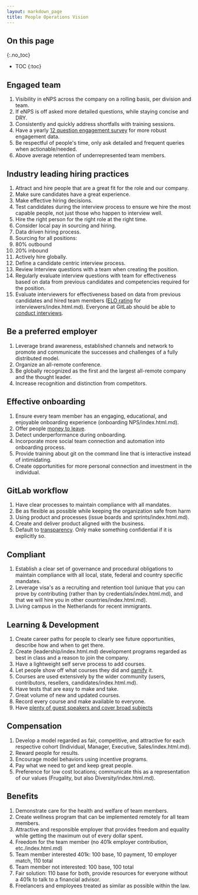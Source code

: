 ```yaml
---
layout: markdown_page
title: People Operations Vision
---
```


## On this page
{:.no_toc}

- TOC
{:toc}

## Engaged team

1. Visibility in eNPS across the company on a rolling basis, per division and team.
  1. If eNPS is off asked more detailed questions, while staying concise and DRY.
  1. Consistently and quickly address shortfalls with training sessions.
  1. Have a yearly [12 question engagement survey](http://www.goalbusters.net/uploads/2/2/0/4/22040464/gallup_q12.pdf/index.html.md) for more robust engagement data.
  1. Be respectful of people's time, only ask detailed and frequent queries when actionable/needed.
1. Above average retention of underrepresented team members.

## Industry leading hiring practices

1. Attract and hire people that are a great fit for the role and our company.
1. Make sure candidates have a great experience.
1. Make effective hiring decisions.
  1. Test candidates during the interview process to ensure we hire the most capable people, not just those who happen to interview well.
  1. Hire the right person for the right role at the right time.
  1. Consider local pay in sourcing and hiring.
1. Data driven hiring process.
1. Sourcing for all positions:
  1. 80% outbound
  1. 20% inbound
1. Actively hire globally.
1. Define a candidate centric interview process.
  1. Review Interview questions with a team when creating the position.
  1. Regularly evaluate interview questions with team for effectiveness based on data from previous candidates and competencies required for the position.
  1. Evaluate interviewers for effectiveness based on data from previous candidates and hired team members ([ELO rating](https://en.wikipedia.org/wiki/Elo_rating_system/index.html.md) for interviewers/index.html.md). Everyone at GitLab should be able to [conduct interviews](https://gitlab.com/gitlab-com/peopleops/issues/305/index.html.md).

## Be a preferred employer

1. Leverage brand awareness, established channels and network to promote and communicate the successes and challenges of a fully distributed model.
1. Organize an all-remote conference.
1. Be globally recognized as the first and the largest all-remote company and the thought leader.
1. Increase recognition and distinction from competitors.

## Effective onboarding

1. Ensure every team member has an engaging, educational, and enjoyable onboarding experience (onboarding NPS/index.html.md).
1. Offer people [money to leave](https://www.bloomberg.com/news/articles/2008-09-16/why-zappos-offers-new-hires-2-000-to-quitbusinessweek-business-news-stock-market-and-financial-advice/index.html.md).
1. Detect underperformance during onboarding.
1. Incorporate more social team connection and automation into onboarding process.
  1. Provide training about git on the command line that is interactive instead of intimidating.
  1. Create opportunities for more personal connection and investment in the individual.

## GitLab workflow

1. Have clear processes to maintain compliance with all mandates.
1. Be as flexible as possible while keeping the organization safe from harm
1. Using product and processes (issue boards and sprints/index.html.md).
1. Create and deliver product aligned with the business.
1. Default to [transparency](https://github.com/isamu-isozaki/teamai_test/tree/master/values/#sts=Transparency/index.html.md). Only make something confidential if it is explicitly so.

## Compliant

1. Establish a clear set of governance and procedural obligations to maintain compliance with all local, state, federal and country specific mandates.
1. Leverage visa's as a recruiting and retention tool (unique that you can prove by contributing (rather than by credentials/index.html.md), and that we will hire you in other countries/index.html.md).
1. Living campus in the Netherlands for recent immigrants.

## Learning & Development

1. Create career paths for people to clearly see future opportunities, describe how and when to get there.
1. Create (leadership/index.html.md) development programs regarded as best in class and a reason to join the company.
1. Have a lightweight self serve process to add courses.
1. Let people show off what courses they did and [gamify](https://en.wikipedia.org/wiki/Gamification/index.html.md) it.
1. Courses are used extensively by the wider community (users, contributors, resellers, candidates/index.html.md).
1. Have tests that are easy to make and take.
1. Great volume of new and updated courses.
1. Record every course and make available to everyone.
1. Have [plenty of guest speakers and cover broad subjects](http://tomtunguz.com/continuing-education-picasso/index.html.md/index.html.md)

## Compensation

1. Develop a model regarded as fair, competitive, and attractive for each respective cohort (Individual, Manager, Executive, Sales/index.html.md).
1. Reward people for results.
1. Encourage model behaviors using incentive programs.
1. Pay what we need to get and keep great people.
1. Preference for low cost locations; communicate this as a representation of our values (Frugality, but also Diversity/index.html.md).

## Benefits

1. Demonstrate care for the health and welfare of team members.
1. Create wellness program that can be implemented remotely for all team members.
1. Attractive and responsible employer that provides freedom and equality while getting the maximum out of every dollar spent.
1. Freedom for the team member (no 401k employer contribution, etc./index.html.md)
  1. Team member interested 401k: 100 base, 10 payment, 10 employer match, 110 total
  1. Team member not interested: 100 base, 100 total
  1. Fair solution: 110 base for both, provide resources for everyone without a 401k to talk to a financial advisor.
1. Freelancers and employees treated as similar as possible within the law.
